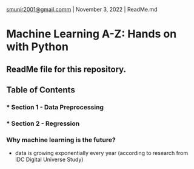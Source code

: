 smunir2001@gmail.comm | November 3, 2022 | ReadMe.md
# Machine Learning A-Z: Hands on with Python
## ReadMe file for this repository.
## Table of Contents
### * Section 1 - Data Preprocessing
### * Section 2 - Regression
### Why machine learning is the future?
* data is growing exponentially every year (according to research from IDC Digital Universe Study)